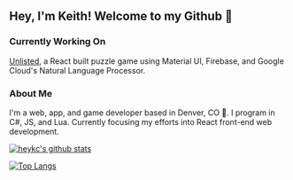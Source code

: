 ## Hey, I'm Keith! Welcome to my Github 👋

### Currently Working On
[Unlisted](https://github.com/deathbyboxes/unlisted), a React built puzzle game using Material UI, Firebase, and Google Cloud's Natural Language Processor.

### About Me
I'm a web, app, and game developer based in Denver, CO 🌄. I program in C#, JS, and Lua. Currently focusing my efforts into React front-end web development. 

[![heykc's github stats](https://github-readme-stats.vercel.app/api?username=heykc&theme=vue)](https://github.com/heykc/github-readme-stats)

[![Top Langs](https://github-readme-stats.vercel.app/api/top-langs/?username=heykc&layout=compact)](https://github.com/heykc/github-readme-stats)
